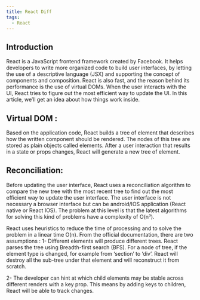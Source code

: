 ```yaml
---
title: React Diff
tags:
  - React
---
```


## Introduction
React is a JavaScript frontend framework created by Facebook. It helps developers to write more organized code to build user interfaces, by letting the use of a descriptive language (JSX) and supporting the concept of components and composition.
React is also fast, and the reason behind its performance is the use of virtual DOMs. When the user interacts with the UI, React tries to figure out the most efficient way to update the UI. In this article, we’ll get an idea about how things work inside.
## Virtual DOM :
Based on the application code, React builds a tree of element that describes how the written component should be rendered. The nodes of this tree are stored as plain objects called elements.
After a user interaction that results in a state or props changes, React will generate a new tree of element.
## Reconciliation:
Before updating the user interface, React uses a reconciliation algorithm to compare the new tree with the most recent tree to find out the most efficient way to update the user interface. The user interface is not necessary a browser interface but can be android/IOS application (React native or React IOS).
The problem at this level is that the latest algorithms for solving this kind of problems have a complexity of O(n³).

React uses heuristics to reduce the time of processing and to solve the problem in a linear time O(n).
From the official documentation, there are two assumptions :
1- Different elements will produce different trees.
React parses the tree using Breadth-first search (BFS). For a node of tree, if the element type is changed, for example from ‘section’ to ‘div’. React will destroy all the sub-tree under that element and will reconstruct it from scratch.

2- The developer can hint at which child elements may be stable across different renders with a key prop.
This means by adding keys to children, React will be able to track changes.